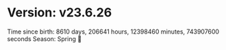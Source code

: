 # Version: v23.6.26
Time since birth: 8610 days, 206641 hours, 12398460 minutes, 743907600 seconds
Season: Spring 🌸

